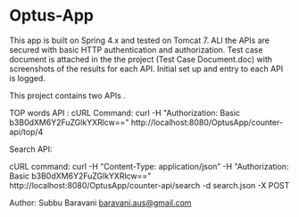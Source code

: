# Optus-App
 

This app is built on Spring 4.x and tested on Tomcat 7. ALl the APIs are secured with basic HTTP authentication and authorization. 
Test case document is attached in the the project (Test Case Document.doc) with screenshots of the results for each API. Initial set 
up and entry to each API is logged.

This project contains two APIs .

 TOP words API  : 
cURL Command: curl -H "Authorization: Basic b3B0dXM6Y2FuZGlkYXRlcw==" http://localhost:8080/OptusApp/counter-api/top/4

 Search API:

cURL command: curl  -H "Content-Type: application/json” -H "Authorization: Basic b3B0dXM6Y2FuZGlkYXRlcw==" http://localhost:8080/OptusApp/counter-api/search -d search.json  -X POST 

Author: Subbu Baravani
baravani.aus@gmail.com

